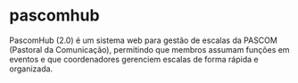 # pascomhub
PascomHub (2.0) é um sistema web para gestão de escalas da PASCOM (Pastoral da Comunicação), permitindo que membros assumam funções em eventos e que coordenadores gerenciem escalas de forma rápida e organizada.
